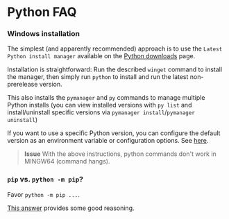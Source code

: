 # Python FAQ

### Windows installation
The simplest (and apparently recommended) approach is to use the `Latest Python install manager` available on the [Python downloads](https://www.python.org/downloads/windows/) page.

Installation is straightforward: Run the described `winget` command to install the manager, then simply run `python` to install and run the latest non-prerelease version.

This also installs the `pymanager` and `py` commands to manage multiple Python installs (you can view installed versions with `py list` and install/uninstall specific versions via `pymanager install`/`pymanager uninstall`)

If you want to use a specific Python version, you can configure the default version as an environment variable or configuration options. See [here](https://docs.python.org/dev/using/windows.html#pymanager-config).

> **Issue** With the above instructions, python commands don't work in MINGW64 (command hangs).

### `pip` vs. `python -m pip`?
Favor `python -m pip ...`. 

[This answer](https://discuss.python.org/t/whats-the-difference-between-python-m-pip-args-and-pip-args/52154/2) provides some good reasoning. 
